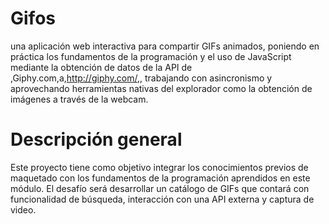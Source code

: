 # Gifos

una aplicación web interactiva para compartir GIFs animados, poniendo en práctica los fundamentos de la programación y el uso de JavaScript mediante la obtención de datos
de la API de ,Giphy.com,a,http://giphy.com/,, trabajando con asincronismo y aprovechando herramientas nativas del explorador como la obtención de imágenes a través de la webcam.

# Descripción general

Este proyecto tiene como objetivo integrar los conocimientos previos de maquetado con los fundamentos de la programación aprendidos en este módulo. El desafío será desarrollar un catálogo de GIFs que contará con funcionalidad de búsqueda, interacción con una API externa y captura de video.
